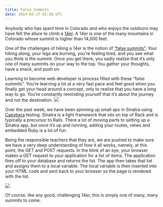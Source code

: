 ```yaml
---
title: False Summits
date: 2014-03-27 01:50 UTC
---
```


Anybody who has spent time in Colorado and who enjoys the outdoors may have felt the allure to climb a <a href="http://en.wikipedia.org/wiki/Fourteener">14er</a>.
A 14er is one of the many mountains in Colorado whose summit is higher than 14,000 feet.

One of the challenges of hiking a 14er is the notion of <a href="http://en.wikipedia.org/wiki/False_peak">“false summits”</a>. Your hiking along, your legs are burning, you’re feeling tired, and you see what you think is the summit.
Once you get there, you sadly realize that it’s only one of many summits on your way to the top. You gather your thoughts, have a snack, and push on.

Learning to become web developer is process filled with these “false summits”. You’re learning a lot at a very fast pace and feel good when you finally get your head around a concept,
only to realize that you have a long way to go. You’re constantly reminding yourself that it’s about the journey and not the destination.
<img src="/images/false_summit.png">

Over the past week, we have been spinning up small aps in Sinatra using <a href="https://github.com/jnicklas/capybara">Capybara</a> testing.
Sinatra is a light framework that sits on top of Rack and is typically a precursor to Rails.
There a lot of moving parts to setting up a Sinatra app, but once it’s up and running, adding your routes, views and embedded Ruby is a lot of fun.

Being the responsible teachers that they are, we are pushed to make sure we have a very deep understanding of how it all works, namely, at this point,  the GET and POST requests.
In the blink of an eye, your browser makes a GET request to your application for a list of items. The application fires off to your database and returns the list.
The app then takes that list and assigns them to a local variable.
The local variable is then inserted into your HTML code and sent back to your browser so the page is rendered with the list.

<img src="/images/get_sketch.png">

Of course, like any good, challenging 14er, this is simply one of many, many summits to come.
